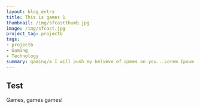 ```yaml
---
layout: blog_entry
title: This is games 1
thumbnail: /img/sfcastthumb.jpg
image: /img/sfcast.jpg
project_tag: projectb
tags:
- projectb
- Gaming
- Technology
summary: gaming/a I will push my believe of games on you...Lorem Ipsum is simply dummy text of the printing and typesetting industry. 
---
```


Test
----

Games, games games!


